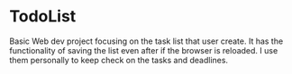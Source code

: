 # TodoList
Basic Web dev project focusing on the task list that user create. It has the functionality of saving the list even after if the browser is reloaded. I use them personally to keep check on the tasks and deadlines.
